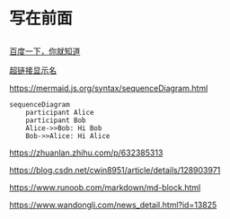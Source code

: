 # 写在前面

##

[百度一下，你就知道](baidu.com "搜索网站")

<a href="超链接地址" title="超链接title">超链接显示名</a>

https://mermaid.js.org/syntax/sequenceDiagram.html

```mermaid
sequenceDiagram
    participant Alice
    participant Bob
    Alice->>Bob: Hi Bob
    Bob->>Alice: Hi Alice
```
https://zhuanlan.zhihu.com/p/632385313

https://blog.csdn.net/cwin8951/article/details/128903971

https://www.runoob.com/markdown/md-block.html

https://www.wandongli.com/news_detail.html?id=13825